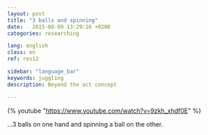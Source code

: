 ```yaml
---
layout: post
title: "3 balls and spinning"
date:   2015-08-09 13:29:16 +0200
categories: researching

lang: english
class: en
ref: res12

sidebar: "language_bar"
keywords: juggling
description: Beyond the act concept

---
```


{% youtube "https://www.youtube.com/watch?v=9zkh_xhdf0E" %}

...3 balls on one hand and spinning a ball on the other.
